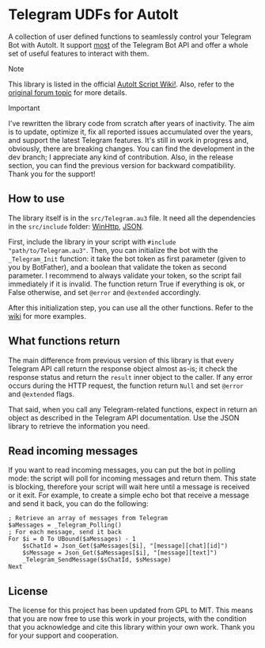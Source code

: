 # Telegram UDFs for AutoIt
A collection of user defined functions to seamlessly control your Telegram Bot with AutoIt.
It support [most](https://github.com/xLinkOut/telegram-udf-autoit/wiki/Supported-APIs) of the Telegram Bot API and offer a whole set of useful features to interact with them.

> [!NOTE]
> This library is listed in the official [AutoIt Script Wiki!](https://www.autoitscript.com/wiki/User_Defined_Functions#Social_Media_and_other_Website_API). Also, refer to the [original forum topic](https://www.autoitscript.com/forum/topic/186381-telegram-bot-udf/) for more details.

> [!IMPORTANT]  
> I've rewritten the library code from scratch after years of inactivity. The aim is to update, optimize it, fix all reported issues accumulated over the years, and support the latest Telegram features. It's still in work in progress and, obviously, there are breaking changes. You can find the development in the dev branch; I appreciate any kind of contribution. Also, in the release section, you can find the previous version for backward compatibility. Thank you for the support!

## How to use
The library itself is in the `src/Telegram.au3` file. It need all the dependencies in the `src/include` folder: [WinHttp](https://www.autoitscript.com/forum/topic/84133-winhttp-functions/), [JSON](https://www.autoitscript.com/forum/topic/148114-a-non-strict-json-udf-jsmn).

First, include the library in your script with `#include "path/to/Telegram.au3"`. Then, you can initialize the bot with the `_Telegram_Init` function: it take the bot token as first parameter (given to you by BotFather), and a boolean that validate the token as second parameter. I recommend to always validate your token, so the script fail immediately if it is invalid.
The function return True if everything is ok, or False otherwise, and set `@error` and `@extended` accordingly.

After this initialization step, you can use all the other functions. Refer to the [wiki](https://github.com/xLinkOut/telegram-udf-autoit/wiki/) for more examples.

## What functions return
The main difference from previous version of this library is that every Telegram API call return the response object almost as-is; it check the response status and return the `result` inner object to the caller. If any error occurs during the HTTP request, the function return `Null` and set `@error` and `@extended` flags.

That said, when you call any Telegram-related functions, expect in return an object as described in the Telegram API documentation. Use the JSON library to retrieve the information you need.

## Read incoming messages
If you want to read incoming messages, you can put the bot in polling mode: the script will poll for incoming messages and return them. This state is blocking, therefore your script will wait here until a message is received or it exit. For example, to create a simple echo bot that receive a message and send it back, you can do the following:
```autoit
; Retrieve an array of messages from Telegram
$aMessages = _Telegram_Polling()
; For each message, send it back
For $i = 0 To UBound($aMessages) - 1
    $sChatId = Json_Get($aMessages[$i], "[message][chat][id]")
    $sMessage = Json_Get($aMessages[$i], "[message][text]")
    _Telegram_SendMessage($sChatId, $sMessage)
Next
```

## License
The license for this project has been updated from GPL to MIT. This means that you are now free to use this work in your projects, with the condition that you acknowledge and cite this library within your own work. Thank you for your support and cooperation.
